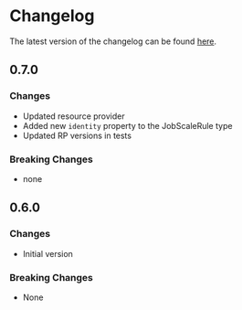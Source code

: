 # Changelog

The latest version of the changelog can be found [here](https://github.com/Azure/bicep-registry-modules/blob/main/avm/res/app/job/CHANGELOG.md).

## 0.7.0

### Changes

- Updated resource provider
- Added new `identity` property to the JobScaleRule type
- Updated RP versions in tests

### Breaking Changes

- none

## 0.6.0

### Changes

- Initial version

### Breaking Changes

- None

